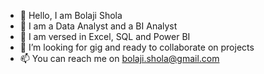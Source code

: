 - 👋 Hello, I am Bolaji Shola
- 👀 I am a Data Analyst and a BI Analyst
- 🌱 I am versed in Excel, SQL and Power BI 
- 💞️ I’m looking for gig and ready to collaborate on projects
- 📫 You can reach me on bolaji.shola@gmail.com

<!---
bolajishola/bolajishola is a ✨ special ✨ repository because its `README.md` (this file) appears on your GitHub profile.
You can click the Preview link to take a look at your changes.
--->
